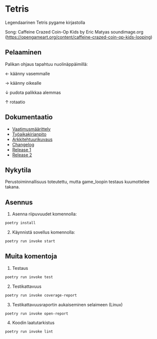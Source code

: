 # Tetris

Legendaarinen Tetris pygame kirjastolla

Song: Caffeine Crazed Coin-Op Kids by Eric Matyas soundimage.org (https://opengameart.org/content/caffeine-crazed-coin-op-kids-looping)

## Pelaaminen

Palikan ohjaus tapahtuu nuolinäppäimillä:

&#8592; käänny vasemmalle

&#8594; käänny oikealle

&#8595; pudota palikkaa alemmas

&#8593; rotaatio

## Dokumentaatio

- [Vaatimusmäärittely](https://github.com/smannist/ot2023/blob/master/dokumentaatio/vaatimusmaarittely.md)
- [Työaikakirjanpito](https://github.com/smannist/ot2023/blob/master/dokumentaatio/tyoaikakirjanpito.md)
- [Arkkitehtuurikuvaus](https://github.com/smannist/ot2023/blob/master/dokumentaatio/arkkitehtuuri.md)
- [Changelog](https://github.com/smannist/ot2023/blob/master/dokumentaatio/changelog.md)
- [Release 1](https://github.com/smannist/ot2023/releases/tag/viikko5)
- [Release 2](https://github.com/smannist/ot2023/releases/tag/viikko6)

## Nykytila

Perustoiminnallisuus toteutettu, mutta game_loopin testaus kuumottelee takana.

## Asennus

1. Asenna riipuvuudet komennolla:

```bash
poetry install
```

2. Käynnistä sovellus komennolla:

```bash
poetry run invoke start
```

## Muita komentoja

1. Testaus

```bash
poetry run invoke test
```

2. Testikattavuus

```bash
poetry run invoke coverage-report
```

3. Testikattavuusraportin aukaiseminen selaimeen (Linux)

```bash
poetry run invoke open-report
```

4. Koodin laatutarkistus

```bash
poetry run invoke lint
```
